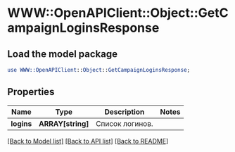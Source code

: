 # WWW::OpenAPIClient::Object::GetCampaignLoginsResponse

## Load the model package
```perl
use WWW::OpenAPIClient::Object::GetCampaignLoginsResponse;
```

## Properties
Name | Type | Description | Notes
------------ | ------------- | ------------- | -------------
**logins** | **ARRAY[string]** | Список логинов. | 

[[Back to Model list]](../README.md#documentation-for-models) [[Back to API list]](../README.md#documentation-for-api-endpoints) [[Back to README]](../README.md)


